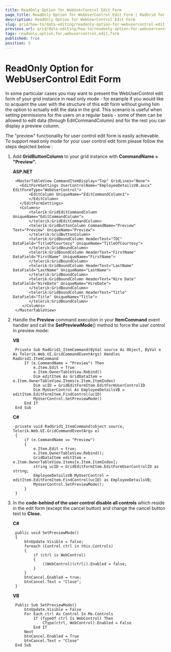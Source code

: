 ```yaml
---
title: ReadOnly Option for WebUserControl Edit Form
page_title: ReadOnly Option for WebUserControl Edit Form | RadGrid for ASP.NET AJAX Documentation
description: ReadOnly Option for WebUserControl Edit Form
slug: grid/how-to/data-editing/readonly-option-for-webusercontrol-edit-form
previous_url: grid/data-editing/how-to/readonly-option-for-webusercontrol-edit-form
tags: readonly,option,for,webusercontrol,edit,form
published: True
position: 5
---
```


# ReadOnly Option for WebUserControl Edit Form


In some particular cases you may want to present the WebUserControl edit form of your grid instance in read only mode - for example if you would like to acquaint the user with the structure of this edit form without giving him the option to actually edit the data in the grid. This scenario is useful when setting permissions for the users on a regular basis - some of them can be allowed to edit data (through EditCommandColumn) and for the rest you can display a preview column.

The "preview" functionality for user control edit form is easily achievable. To support read only mode for your user control edit form please follow the steps depicted below :

1. Add **GridButtonColumn** to your grid instance with **CommandName = "Preview".**

	**ASP.NET**

		<MasterTableView CommandItemDisplay="Top" GridLines="None">
		  <EditFormSettings UserControlName="EmployeeDetailsVB.ascx" EditFormType="WebUserControl">
		      <EditColumn UniqueName="EditCommandColumn1">
		      </EditColumn>
		  </EditFormSettings>
		  <Columns>
		      <telerik:GridEditCommandColumn UniqueName="EditCommandColumn">
		      </telerik:GridEditCommandColumn>
		      <telerik:GridButtonColumn CommandName="Preview" Text="Preview" UniqueName="Preview">
		      </telerik:GridButtonColumn>
		      <telerik:GridBoundColumn HeaderText="TOC" DataField="TitleOfCourtesy" UniqueName="TitleOfCourtesy">
		      </telerik:GridBoundColumn>
		      <telerik:GridBoundColumn HeaderText="FirstName" DataField="FirstName" UniqueName="FirstName">
		      </telerik:GridBoundColumn>
		      <telerik:GridBoundColumn HeaderText="LastName" DataField="LastName" UniqueName="LastName">
		      </telerik:GridBoundColumn>
		      <telerik:GridBoundColumn HeaderText="Hire Date" DataField="HireDate" UniqueName="HireDate">
		      </telerik:GridBoundColumn>
		      <telerik:GridBoundColumn HeaderText="Title" DataField="Title" UniqueName="Title">
		      </telerik:GridBoundColumn>
		   </Columns>
		</MasterTableView>

2. Handle the **Preview** command execution in your **ItemCommand** event handler and call the **SetPreviewMode**() method to force the user control in preview mode:



	**VB**

		Private Sub RadGrid1_ItemCommand(ByVal source As Object, ByVal e As Telerik.Web.UI.GridCommandEventArgs) Handles RadGrid1.ItemCommand
		    If (e.CommandName = "Preview") Then
		        e.Item.Edit = True
		        e.Item.OwnerTableView.Rebind()
		        Dim editItem As GridDataItem = e.Item.OwnerTableView.Items(e.Item.ItemIndex)
		        Dim ucID = GridEditFormItem.EditFormUserControlID
		        Dim MyUserControl As EmployeeDetailsVB = editItem.EditFormItem.FindControl(ucID)
		        MyUserControl.SetPreviewMode()
		    End If
		End Sub

	**C#**

		private void RadGrid1_ItemCommand(object source, Telerik.Web.UI.GridCommandEventArgs e)
		{
		    if (e.CommandName == "Preview")
		    {
		        e.Item.Edit = true;
		        e.Item.OwnerTableView.Rebind();
		        GridDataItem editItem = e.Item.OwnerTableView.Items[e.Item.ItemIndex];
		        string ucID = GridEditFormItem.EditFormUserControlID as string;
		        EmployeeDetailsVB MyUserControl = editItem.EditFormItem.FindControl(ucID) as EmployeeDetailsVB;
		        MyUserControl.SetPreviewMode();
		    }
		}

3. In the **code-behind of the user control disable all controls** which reside in the edit form (except the cancel button) and change the cancel button text to **Close.**

	**C#**

		public void SetPreviewMode()
		{
		    btnUpdate.Visible = false;
		    foreach (Control ctrl in this.Controls)
		    {
		        if (ctrl is WebControl)
		        {
		            ((WebControl)(ctrl)).Enabled = false;
		        }
		    }
		    btnCancel.Enabled = true;
		    btnCancel.Text = "Close";
		}

	**VB**

		Public Sub SetPreviewMode()
		    btnUpdate.Visible = False
		    For Each ctrl As Control In Me.Controls
		        If (TypeOf ctrl Is WebControl) Then
		            CType(ctrl, WebControl).Enabled = False
		        End If
		    Next
		    btnCancel.Enabled = True
		    btnCancel.Text = "Close"
		End Sub




